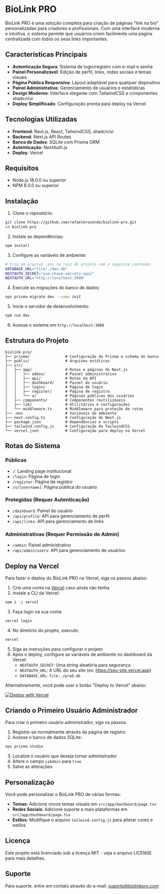 # BioLink PRO

BioLink PRO é uma solução completa para criação de páginas "link na bio" personalizadas para criadores e profissionais. Com uma interface moderna e intuitiva, o sistema permite que usuários criem facilmente uma página centralizada com todos os seus links importantes.

## Características Principais

- **Autenticação Segura**: Sistema de login/registro com e-mail e senha
- **Painel Personalizável**: Edição de perfil, links, redes sociais e temas visuais
- **Página Pública Responsiva**: Layout adaptável para qualquer dispositivo
- **Painel Administrativo**: Gerenciamento de usuários e estatísticas 
- **Design Moderno**: Interface elegante com TailwindCSS e componentes shadcn/ui
- **Deploy Simplificado**: Configuração pronta para deploy na Vercel

## Tecnologias Utilizadas

- **Frontend**: Next.js, React, TailwindCSS, shadcn/ui
- **Backend**: Next.js API Routes
- **Banco de Dados**: SQLite com Prisma ORM
- **Autenticação**: NextAuth.js
- **Deploy**: Vercel

## Requisitos

- Node.js 18.0.0 ou superior
- NPM 8.0.0 ou superior

## Instalação

1. Clone o repositório:
```bash
git clone https://github.com/rafaelmrezende/biolink-pro.git
cd biolink-pro
```

2. Instale as dependências:
```bash
npm install
```

3. Configure as variáveis de ambiente:
```bash
# Crie um arquivo .env na raiz do projeto com o seguinte conteúdo:
DATABASE_URL="file:./dev.db"
NEXTAUTH_SECRET="sua-chave-secreta-aqui"
NEXTAUTH_URL="http://localhost:3000"
```

4. Execute as migrações do banco de dados:
```bash
npx prisma migrate dev --name init
```

5. Inicie o servidor de desenvolvimento:
```bash
npm run dev
```

6. Acesse o sistema em `http://localhost:3000`

## Estrutura do Projeto

```
biolink-pro/
├── prisma/                # Configuração do Prisma e schema do banco
├── public/                # Arquivos estáticos
├── src/
│   ├── app/               # Rotas e páginas do Next.js
│   │   ├── admin/         # Painel administrativo
│   │   ├── api/           # Rotas da API
│   │   ├── dashboard/     # Painel do usuário
│   │   ├── login/         # Página de login
│   │   ├── register/      # Página de registro
│   │   └── u/             # Páginas públicas dos usuários
│   ├── components/        # Componentes reutilizáveis
│   ├── lib/               # Utilitários e configurações
│   └── middleware.ts      # Middleware para proteção de rotas
├── .env                   # Variáveis de ambiente
├── next.config.ts         # Configuração do Next.js
├── package.json           # Dependências e scripts
├── tailwind.config.js     # Configuração do TailwindCSS
└── vercel.json            # Configuração para deploy na Vercel
```

## Rotas do Sistema

### Públicas
- `/`: Landing page institucional
- `/login`: Página de login
- `/register`: Página de registro
- `/u/[username]`: Página pública do usuário

### Protegidas (Requer Autenticação)
- `/dashboard`: Painel do usuário
- `/api/profile`: API para gerenciamento de perfil
- `/api/links`: API para gerenciamento de links

### Administrativas (Requer Permissão de Admin)
- `/admin`: Painel administrativo
- `/api/admin/users`: API para gerenciamento de usuários

## Deploy na Vercel

Para fazer o deploy do BioLink PRO na Vercel, siga os passos abaixo:

1. Crie uma conta na [Vercel](https://vercel.com) caso ainda não tenha
2. Instale a CLI da Vercel:
```bash
npm i -g vercel
```

3. Faça login na sua conta:
```bash
vercel login
```

4. No diretório do projeto, execute:
```bash
vercel
```

5. Siga as instruções para configurar o projeto
6. Após o deploy, configure as variáveis de ambiente no dashboard da Vercel:
   - `NEXTAUTH_SECRET`: Uma string aleatória para segurança
   - `NEXTAUTH_URL`: A URL do seu site (ex: https://seu-site.vercel.app)
   - `DATABASE_URL`: `file:./prod.db`

Alternativamente, você pode usar o botão "Deploy to Vercel" abaixo:

[![Deploy with Vercel](https://vercel.com/button)](https://vercel.com/new/clone?repository-url=https%3A%2F%2Fgithub.com%2Frafaelmrezende%2Fbiolink-pro)

## Criando o Primeiro Usuário Administrador

Para criar o primeiro usuário administrador, siga os passos:

1. Registre-se normalmente através da página de registro
2. Acesse o banco de dados SQLite:
```bash
npx prisma studio
```

3. Localize o usuário que deseja tornar administrador
4. Altere o campo `isAdmin` para `true`
5. Salve as alterações

## Personalização

Você pode personalizar o BioLink PRO de várias formas:

- **Temas**: Adicione novos temas visuais em `src/app/dashboard/page.tsx`
- **Redes Sociais**: Adicione suporte a mais plataformas em `src/app/dashboard/page.tsx`
- **Estilos**: Modifique o arquivo `tailwind.config.js` para alterar cores e estilos

## Licença

Este projeto está licenciado sob a licença MIT - veja o arquivo LICENSE para mais detalhes.

## Suporte

Para suporte, entre em contato através do e-mail: suporte@biolinkpro.com
